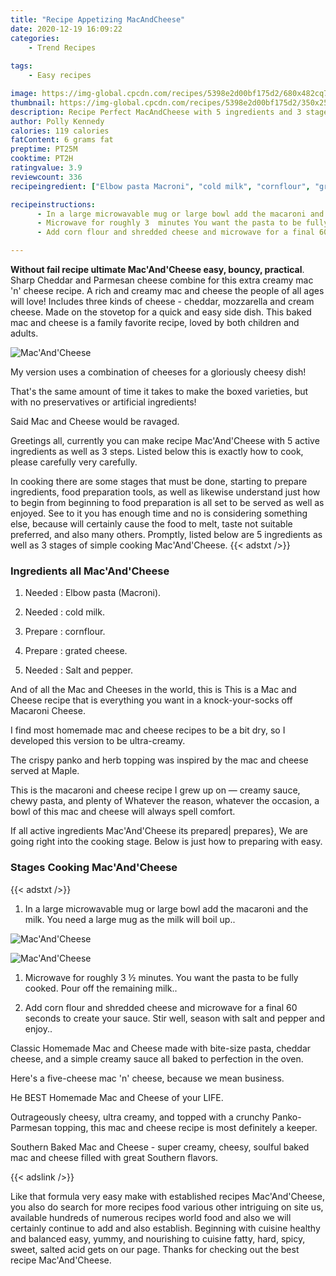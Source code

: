 ```yaml
---
title: "Recipe Appetizing MacAndCheese"
date: 2020-12-19 16:09:22
categories:
    - Trend Recipes
    
tags:
    - Easy recipes

image: https://img-global.cpcdn.com/recipes/5398e2d00bf175d2/680x482cq70/macandcheese-recipe-main-photo.jpg
thumbnail: https://img-global.cpcdn.com/recipes/5398e2d00bf175d2/350x250cq70/macandcheese-recipe-main-photo.jpg
description: Recipe Perfect MacAndCheese with 5 ingredients and 3 stages of easy cooking.
author: Polly Kennedy
calories: 119 calories
fatContent: 6 grams fat
preptime: PT25M
cooktime: PT2H
ratingvalue: 3.9
reviewcount: 336
recipeingredient: ["Elbow pasta Macroni", "cold milk", "cornflour", "grated cheese", "Salt and pepper"]

recipeinstructions: 
      - In a large microwavable mug or large bowl add the macaroni and the milk You need a large mug as the milk will boil up 
      - Microwave for roughly 3  minutes You want the pasta to be fully cooked Pour off the remaining milk 
      - Add corn flour and shredded cheese and microwave for a final 60 seconds to create your sauce Stir well season with salt and pepper and enjoy

---
```




**Without fail recipe ultimate Mac&#39;And&#39;Cheese easy, bouncy, practical**. Sharp Cheddar and Parmesan cheese combine for this extra creamy mac &#39;n&#39; cheese recipe. A rich and creamy mac and cheese the people of all ages will love! Includes three kinds of cheese - cheddar, mozzarella and cream cheese. Made on the stovetop for a quick and easy side dish. This baked mac and cheese is a family favorite recipe, loved by both children and adults.


![Mac&#39;And&#39;Cheese](https://img-global.cpcdn.com/recipes/5398e2d00bf175d2/680x482cq70/macandcheese-recipe-main-photo.jpg "Mac&#39;And&#39;Cheese")



My version uses a combination of cheeses for a gloriously cheesy dish!

That&#39;s the same amount of time it takes to make the boxed varieties, but with no preservatives or artificial ingredients!

Said Mac and Cheese would be ravaged.


Greetings all, currently you can make recipe Mac&#39;And&#39;Cheese with 5 active ingredients as well as 3 steps. Listed below this is exactly how to cook, please carefully very carefully.

In cooking there are some stages that must be done, starting to prepare ingredients, food preparation tools, as well as likewise understand just how to begin from beginning to food preparation is all set to be served as well as enjoyed. See to it you has enough time and no is considering something else, because will certainly cause the food to melt, taste not suitable preferred, and also many others. Promptly, listed below are 5 ingredients as well as 3 stages of simple cooking Mac&#39;And&#39;Cheese.
{{< adstxt />}}

### Ingredients all Mac&#39;And&#39;Cheese


1. Needed  : Elbow pasta (Macroni).

1. Needed  : cold milk.

1. Prepare  : cornflour.

1. Prepare  : grated cheese.

1. Needed  : Salt and pepper.


And of all the Mac and Cheeses in the world, this is This is a Mac and Cheese recipe that is everything you want in a knock-your-socks off Macaroni Cheese.

I find most homemade mac and cheese recipes to be a bit dry, so I developed this version to be ultra-creamy.

The crispy panko and herb topping was inspired by the mac and cheese served at Maple.

This is the macaroni and cheese recipe I grew up on — creamy sauce, chewy pasta, and plenty of Whatever the reason, whatever the occasion, a bowl of this mac and cheese will always spell comfort.


If all active ingredients Mac&#39;And&#39;Cheese its prepared| prepares}, We are going right into the cooking stage. Below is just how to preparing with easy.

### Stages Cooking Mac&#39;And&#39;Cheese

{{< adstxt />}}


1. In a large microwavable mug or large bowl add the macaroni and the milk. You need a large mug as the milk will boil up..



![Mac&#39;And&#39;Cheese](https://img-global.cpcdn.com/steps/eaa1d663a4d4186a/160x128cq70/macandcheese-recipe-step-1-photo.jpg" "Mac&#39;And&#39;Cheese")

![Mac&#39;And&#39;Cheese](https://img-global.cpcdn.com/steps/e7cf3809bbfe78e1/160x128cq70/macandcheese-recipe-step-1-photo.jpg" "Mac&#39;And&#39;Cheese")



1. Microwave for roughly 3 ½ minutes. You want the pasta to be fully cooked. Pour off the remaining milk..



1. Add corn flour and shredded cheese and microwave for a final 60 seconds to create your sauce. Stir well, season with salt and pepper and enjoy..




Classic Homemade Mac and Cheese made with bite-size pasta, cheddar cheese, and a simple creamy sauce all baked to perfection in the oven.

Here&#39;s a five-cheese mac &#39;n&#39; cheese, because we mean business.

He BEST Homemade Mac and Cheese of your LIFE.

Outrageously cheesy, ultra creamy, and topped with a crunchy Panko-Parmesan topping, this mac and cheese recipe is most definitely a keeper.

Southern Baked Mac and Cheese - super creamy, cheesy, soulful baked mac and cheese filled with great Southern flavors.


{{< adslink />}}

Like that formula very easy make with established recipes Mac&#39;And&#39;Cheese, you also do search for more recipes food various other intriguing on site us, available hundreds of numerous recipes world food and also we will certainly continue to add and also establish. Beginning with cuisine healthy and balanced easy, yummy, and nourishing to cuisine fatty, hard, spicy, sweet, salted acid gets on our page. Thanks for checking out the best recipe Mac&#39;And&#39;Cheese.
